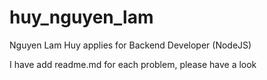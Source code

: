 # huy_nguyen_lam

Nguyen Lam Huy applies for Backend Developer (NodeJS)

I have add readme.md for each problem, please have a look
